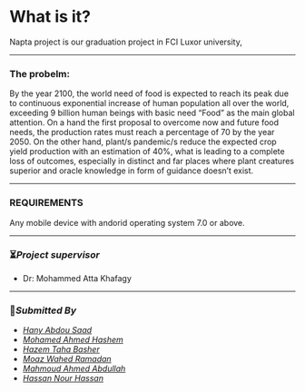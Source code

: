 # What is it?
Napta project is our graduation project in FCI Luxor university, 
_______________
### The probelm:
By the year 2100, the world need of food is expected to reach its peak due to continuous exponential increase of human population all over the world, exceeding 9 billion human beings with basic need “Food” as the main global attention. On a hand the first proposal to overcome now and future food needs, the production rates must reach a percentage of 70 by the year 2050. On the other hand, plant/s pandemic/s reduce the expected crop yield production with an estimation of 40%, what is leading to a complete loss of outcomes, especially in distinct and far places where plant creatures superior and oracle knowledge in form of guidance doesn’t exist.
_______________
### REQUIREMENTS
Any mobile device with andorid operating system 7.0 or above.
_______________
### :hourglass_flowing_sand:*Project supervisor* 
- Dr: Mohammed Atta Khafagy
_______________
### :dart:*Submitted By*
- [*Hany Abdou Saad*](https://github.com/Ereh11)
- [*Mohamed Ahmed Hashem*](https://github.com/M0hammedHashem)
- [*Hazem Taha Basher*](https://github.com/hazemtaahaa)
- [*Moaz Wahed Ramadan*](https://github.com/MWK-MeZo)
- [*Mahmoud Ahmed Abdullah*](https://github.com/Luki-27)
- [*Hassan Nour Hassan*](https://github.com/HassanNour9)
